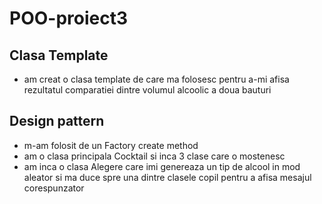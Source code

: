 # POO-proiect3

## Clasa Template
- am creat o clasa template de care ma folosesc pentru a-mi afisa rezultatul comparatiei dintre volumul alcoolic a doua bauturi

## Design pattern
- m-am folosit de un Factory create method
- am o clasa principala Cocktail si inca 3 clase care o mostenesc
- am inca o clasa Alegere care imi genereaza un tip de alcool in mod aleator si ma duce spre una dintre clasele copil pentru a afisa mesajul corespunzator
